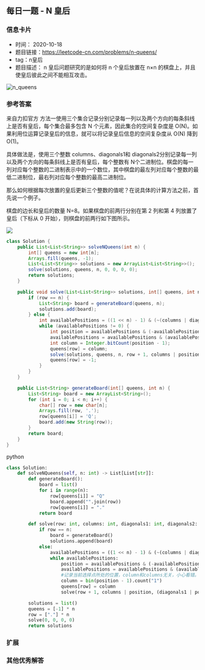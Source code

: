 ## 每日一题 - N 皇后
### 信息卡片 

- 时间： 2020-10-18
- 题目链接：https://leetcode-cn.com/problems/n-queens/
- tag：n皇后
- 题目描述：
n 皇后问题研究的是如何将 n 个皇后放置在 n×n 的棋盘上，并且使皇后彼此之间不能相互攻击。

![n_queens](https://assets.leetcode-cn.com/aliyun-lc-upload/uploads/2018/10/12/8-queens.png)

### 参考答案
来自力扣官方
方法一使用三个集合记录分别记录每一列以及两个方向的每条斜线上是否有皇后，每个集合最多包含 N 个元素，因此集合的空间复杂度是 O(N)。如果利用位运算记录皇后的信息，就可以将记录皇后信息的空间复杂度从 O(N) 降到 O(1)。

具体做法是，使用三个整数 columns、diagonals1和 diagonals2分别记录每一列以及两个方向的每条斜线上是否有皇后，每个整数有 N个二进制位。棋盘的每一列对应每个整数的二进制表示中的一个数位，其中棋盘的最左列对应每个整数的最低二进制位，最右列对应每个整数的最高二进制位。

那么如何根据每次放置的皇后更新三个整数的值呢？在说具体的计算方法之前，首先说一个例子。

棋盘的边长和皇后的数量 N=8。如果棋盘的前两行分别在第 2 列和第 4 列放置了皇后（下标从 0 开始），则棋盘的前两行如下图所示。

![](https://assets.leetcode-cn.com/solution-static/51/3.png)

```java
class Solution {
    public List<List<String>> solveNQueens(int n) {
        int[] queens = new int[n];
        Arrays.fill(queens, -1);
        List<List<String>> solutions = new ArrayList<List<String>>();
        solve(solutions, queens, n, 0, 0, 0, 0);
        return solutions;
    }

    public void solve(List<List<String>> solutions, int[] queens, int n, int row, int columns, int diagonals1, int diagonals2) {
        if (row == n) {
            List<String> board = generateBoard(queens, n);
            solutions.add(board);
        } else {
            int availablePositions = ((1 << n) - 1) & (~(columns | diagonals1 | diagonals2));
            while (availablePositions != 0) {
                int position = availablePositions & (-availablePositions);
                availablePositions = availablePositions & (availablePositions - 1);
                int column = Integer.bitCount(position - 1);
                queens[row] = column;
                solve(solutions, queens, n, row + 1, columns | position, (diagonals1 | position) << 1, (diagonals2 | position) >> 1);
                queens[row] = -1;
            }
        }
    }

    public List<String> generateBoard(int[] queens, int n) {
        List<String> board = new ArrayList<String>();
        for (int i = 0; i < n; i++) {
            char[] row = new char[n];
            Arrays.fill(row, '.');
            row[queens[i]] = 'Q';
            board.add(new String(row));
        }
        return board;
    }
}

```
python

```python
class Solution:
    def solveNQueens(self, n: int) -> List[List[str]]:
        def generateBoard():
            board = list()
            for i in range(n):
                row[queens[i]] = "Q"
                board.append("".join(row))
                row[queens[i]] = "."
            return board

        def solve(row: int, columns: int, diagonals1: int, diagonals2: int):
            if row == n:
                board = generateBoard()
                solutions.append(board)
            else:
                availablePositions = ((1 << n) - 1) & (~(columns | diagonals1 | diagonals2))
                while availablePositions:
                    position = availablePositions & (-availablePositions)
                    availablePositions = availablePositions & (availablePositions - 1)
                    #记录当前选择点所处的位置，column和columns无关，小心看错。后者是用二进制表示已经占据位点的情况
                    column = bin(position - 1).count("1")
                    queens[row] = column
                    solve(row + 1, columns | position, (diagonals1 | position) << 1, (diagonals2 | position) >> 1)

        solutions = list()
        queens = [-1] * n
        row = ["."] * n
        solve(0, 0, 0, 0)
        return solutions

```

### 扩展

### 其他优秀解答 






